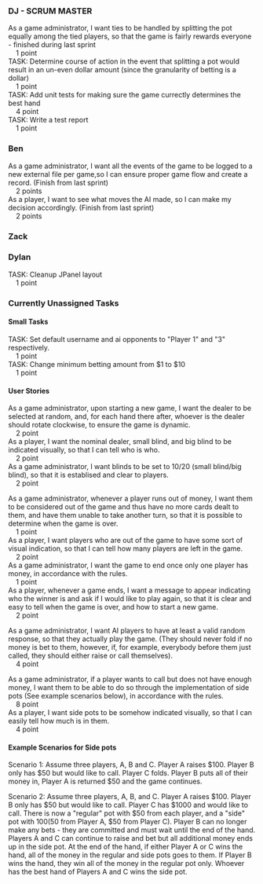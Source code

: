 ### DJ - SCRUM MASTER
As a game administrator, I want ties to be handled by splitting the pot equally among the tied players, so that the game is fairly rewards everyone - finished during last sprint  
&nbsp;&nbsp;&nbsp;&nbsp;1 point  
TASK: Determine course of action in the event that splitting a pot would result in an un-even dollar amount (since the granularity of betting is a dollar)  
&nbsp;&nbsp;&nbsp;&nbsp;1 point  
TASK: Add unit tests for making sure the game currectly determines the best hand  
&nbsp;&nbsp;&nbsp;&nbsp;4 point  
TASK: Write a test report  
&nbsp;&nbsp;&nbsp;&nbsp;1 point  

### Ben
As a game administrator, I want all the events of the game to be logged to a new external file per game,so I can ensure proper game flow and create a record. (Finish from last sprint)  
&nbsp;&nbsp;&nbsp;&nbsp;2 points  
As a player, I want to see what moves the AI made, so I can make my decision accordingly. (Finish from last sprint)  
&nbsp;&nbsp;&nbsp;&nbsp;2 points  

### Zack

### Dylan
TASK: Cleanup JPanel layout  
&nbsp;&nbsp;&nbsp;&nbsp;1 point  

### Currently Unassigned Tasks
#### Small Tasks
TASK: Set default username and ai opponents to "Player 1" and "3" respectively.  
&nbsp;&nbsp;&nbsp;&nbsp;1 point  
TASK: Change minimum betting amount from $1 to $10  
&nbsp;&nbsp;&nbsp;&nbsp;1 point  

#### User Stories
As a game administrator, upon starting a new game, I want the dealer to be selected at random, and, for each hand there after,  whoever is the dealer should rotate clockwise, to ensure the game is dynamic.  
&nbsp;&nbsp;&nbsp;&nbsp;2 point  
As a player, I want the nominal dealer, small blind, and big blind to be indicated visually, so that I can tell who is who.  
&nbsp;&nbsp;&nbsp;&nbsp;2 point  
As a game administrator, I want blinds to be set to 10/20 (small blind/big blind), so that it is establised and clear to players.  
&nbsp;&nbsp;&nbsp;&nbsp;2 point  

As a game administrator, whenever a player runs out of money, I want them to be considered out of the game and thus have no more cards dealt to them, and have them unable to take another turn, so that it is possible to determine when the game is over.  
&nbsp;&nbsp;&nbsp;&nbsp;1 point  
As a player, I want players who are out of the game to have some sort of visual indication, so that I can tell how many players are left in the game.  
&nbsp;&nbsp;&nbsp;&nbsp;2 point  
As a game administrator, I want the game to end once only one player has money, in accordance with the rules.  
&nbsp;&nbsp;&nbsp;&nbsp;1 point  
As a player, whenever a game ends, I want a message to appear indicating who the winner is and ask if I would like to play again, so that it is clear and easy to tell when the game is over, and how to start a new game.  
&nbsp;&nbsp;&nbsp;&nbsp;2 point  

As a game administrator, I want AI players to have at least a valid random response, so that they actually play the game. (They should never fold if no money is bet to them, however, if, for example, everybody before them just called, they should either raise or call themselves).  
&nbsp;&nbsp;&nbsp;&nbsp;4 point  

As a game administrator, if a player wants to call but does not have enough money, I want them to be able to do so through the implementation of side pots (See example scenarios below), in accordance with the rules.  
&nbsp;&nbsp;&nbsp;&nbsp;8 point  
As a player, I want side pots to be somehow indicated visually, so that I can easily tell how much is in them.  
&nbsp;&nbsp;&nbsp;&nbsp;4 point  

#### Example Scenarios for Side pots
Scenario 1: Assume three players, A, B and C. Player A raises $100. Player B only has $50 but would like to call. Player C folds. Player B puts all of their money in, Player A is returned $50 and the game continues.  

Scenario 2: Assume three players, A, B, and C. Player A raises $100. Player B only has $50 but would like to call. Player C has $1000 and would like to call. There is now a "regular" pot with $50 from each player, and a "side" pot with $100 ($50 from Player A, $50 from Player C). Player B can no longer make any bets - they are committed and must wait until the end of the hand. Players A and C can continue to raise and bet but all additional money ends up in the side pot. At the end of the hand, if either Player A or C wins the hand, all of the money in the regular and side pots goes to them. If Player B wins the hand, they win all of the money in the regular pot only. Whoever has the best hand of Players A and C wins the side pot.  
